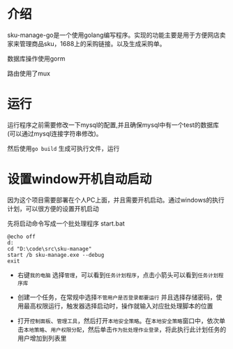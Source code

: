 # 介绍

sku-manage-go是一个使用golang编写程序。实现的功能主要是用于方便网店卖家来管理商品sku，1688上的采购链接。以及生成采购单。

数据库操作使用gorm 

路由使用了mux

# 运行

运行程序之前需要修改一下mysql的配置,并且确保mysql中有一个test的数据库(可以通过mysql连接字符串修改)。

然后使用`go build` 生成可执行文件，运行

# 设置window开机自动启动

因为这个项目需要部署在个人PC上面，并且需要开机启动。通过windows的执行计划，可以很方便的设置开机启动

先将启动命令写成一个批处理程序 start.bat
```
@echo off
d:
cd "D:\code\src\sku-manage"
start /b sku-manage.exe --debug
exit
```

- 右键`我的电脑` 选择`管理`，可以看到`任务计划程序`，点击小箭头可以看到`任务计划程序库` 

- 创建一个任务，在常规中选择`不管用户是否登录都要运行` 并且选择存储密码，使用最高权限运行，触发器选择启动时，操作就输入对应批处理脚本的位置

- 打开`控制面板`、`管理工具`，然后打开`本地安全策略`。在`本地安全策略`窗口中，依次单击`本地策略`、`用户权限分配`，然后单击`作为批处理作业登录`，将此执行此计划任务的用户增加到列表里
